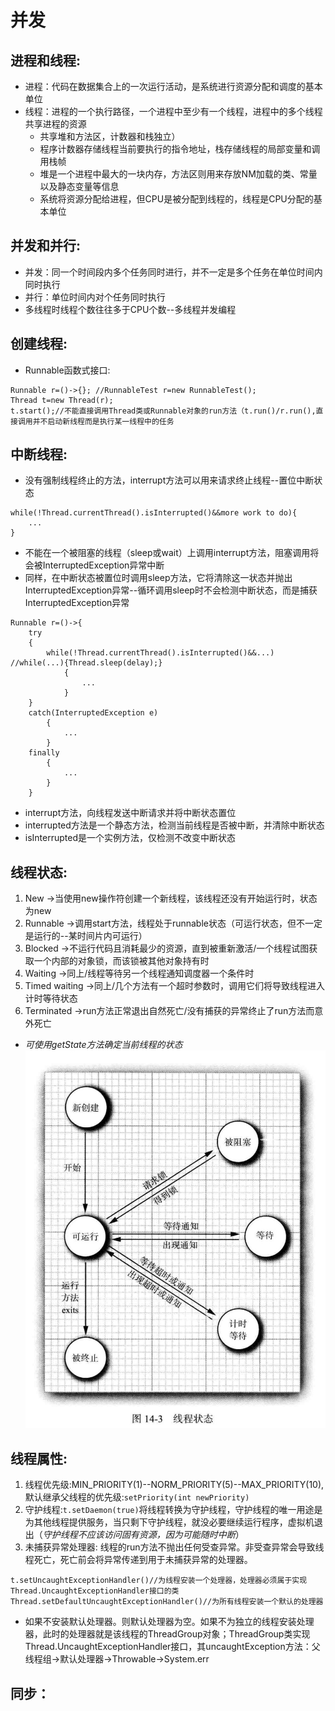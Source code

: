 # 并发
## 进程和线程:
+ 进程：代码在数据集合上的一次运行活动，是系统进行资源分配和调度的基本单位
+ 线程：进程的一个执行路径，一个进程中至少有一个线程，进程中的多个线程共享进程的资源
	+ 共享堆和方法区，计数器和栈独立）
	+ 程序计数器存储线程当前要执行的指令地址，栈存储线程的局部变量和调用栈帧
	+ 堆是一个进程中最大的一块内存，方法区则用来存放NM加载的类、常量以及静态变量等信息
	+ 系统将资源分配给进程，但CPU是被分配到线程的，线程是CPU分配的基本单位
## 并发和并行:
+ 并发：同一个时间段内多个任务同时进行，并不一定是多个任务在单位时间内同时执行
+ 并行：单位时间内对个任务同时执行
+ 多线程时线程个数往往多于CPU个数--多线程并发编程
## 创建线程:
+ Runnable函数式接口:
```
Runnable r=()->{}; //RunnableTest r=new RunnableTest();
Thread t=new Thread(r);
t.start();//不能直接调用Thread类或Runnable对象的run方法（t.run()/r.run(),直接调用并不启动新线程而是执行某一线程中的任务
```
## 中断线程:
+ 没有强制线程终止的方法，interrupt方法可以用来请求终止线程--置位中断状态
```
while(!Thread.currentThread().isInterrupted()&&more work to do){
	...
}
```
+ 不能在一个被阻塞的线程（sleep或wait）上调用interrupt方法，阻塞调用将会被InterruptedException异常中断
+ 同样，在中断状态被置位时调用sleep方法，它将清除这一状态并抛出InterruptedException异常--循环调用sleep时不会检测中断状态，而是捕获InterruptedException异常
```
Runnable r=()->{
	try
	{
		while(!Thread.currentThread().isInterrupted()&&...) //while(...){Thread.sleep(delay);}
			{
				...
			}
	}
	catch(InterruptedException e)
		{
			...
		}
	finally
		{
			...
		}
	}
```
+ interrupt方法，向线程发送中断请求并将中断状态置位
+ interrupted方法是一个静态方法，检测当前线程是否被中断，并清除中断状态
+ isInterrupted是一个实例方法，仅检测不改变中断状态
## 线程状态:
1. New ->当使用new操作符创建一个新线程，该线程还没有开始运行时，状态为new
2. Runnable ->调用start方法，线程处于runnable状态（可运行状态，但不一定是运行的--某时间片内可运行）
3. Blocked ->不运行代码且消耗最少的资源，直到被重新激活/一个线程试图获取一个内部的对象锁，而该锁被其他对象持有时
4. Waiting ->同上/线程等待另一个线程通知调度器一个条件时
5. Timed waiting ->同上/几个方法有一个超时参数时，调用它们将导致线程进入计时等待状态
6. Terminated ->run方法正常退出自然死亡/没有捕获的异常终止了run方法而意外死亡
+ *可使用getState方法确定当前线程的状态*
![Thread-status.jpg](https://github.com/127-ochan/JavaCoreNote/blob/master/Thread-status.jpg)
## 线程属性:
1. 线程优先级:MIN_PRIORITY(1)--NORM_PRIORITY(5)--MAX_PRIORITY(10),默认继承父线程的优先级:`setPriority(int newPriority)`
2. 守护线程:`t.setDaemon(true)`将线程转换为守护线程，守护线程的唯一用途是为其他线程提供服务，当只剩下守护线程，就没必要继续运行程序，虚拟机退出（*守护线程不应该访问固有资源，因为可能随时中断*）
3. 未捕获异常处理器: 线程的run方法不抛出任何受查异常。非受查异常会导致线程死亡，死亡前会将异常传递到用于未捕获异常的处理器。
```
t.setUncaughtExceptionHandler()//为线程安装一个处理器，处理器必须属于实现Thread.UncaughtExceptionHandler接口的类
Thread.setDefaultUncaughtExceptionHandler()//为所有线程安装一个默认的处理器
```
+ 如果不安装默认处理器。则默认处理器为空。如果不为独立的线程安装处理器，此时的处理器就是该线程的ThreadGroup对象；ThreadGroup类实现Thread.UncaughtExceptionHandler接口，其uncaughtException方法：父线程组->默认处理器->Throwable->System.err
## 同步：


